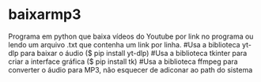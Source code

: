 # baixarmp3
Programa em python que baixa vídeos do Youtube por link no programa ou lendo um arquivo .txt que contenha um link por linha.
#Usa a biblioteca yt-dlp para baixar o áudio ($ pip install yt-dlp)
#Usa a biblioteca tkinter para criar a interface gráfica ($ pip install tk)
#Usa a biblioteca ffmpeg para converter o áudio para MP3, não esquecer de adiconar ao path do sistema
